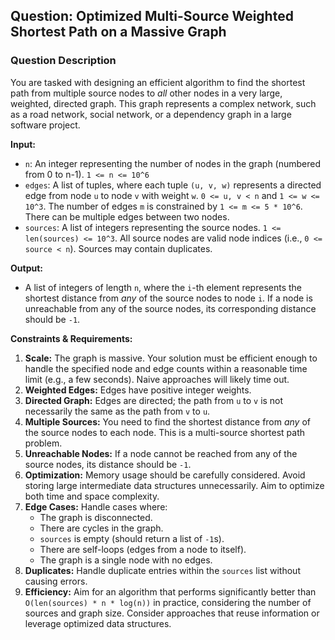 ## Question: Optimized Multi-Source Weighted Shortest Path on a Massive Graph

### Question Description

You are tasked with designing an efficient algorithm to find the shortest path from multiple source nodes to *all* other nodes in a very large, weighted, directed graph.  This graph represents a complex network, such as a road network, social network, or a dependency graph in a large software project.

**Input:**

*   `n`: An integer representing the number of nodes in the graph (numbered from 0 to n-1).  `1 <= n <= 10^6`
*   `edges`: A list of tuples, where each tuple `(u, v, w)` represents a directed edge from node `u` to node `v` with weight `w`. `0 <= u, v < n` and `1 <= w <= 10^3`. The number of edges `m` is constrained by `1 <= m <= 5 * 10^6`.  There can be multiple edges between two nodes.
*   `sources`: A list of integers representing the source nodes.  `1 <= len(sources) <= 10^3`. All source nodes are valid node indices (i.e., `0 <= source < n`). Sources may contain duplicates.

**Output:**

*   A list of integers of length `n`, where the `i`-th element represents the shortest distance from *any* of the source nodes to node `i`. If a node is unreachable from any of the source nodes, its corresponding distance should be `-1`.

**Constraints & Requirements:**

1.  **Scale:** The graph is massive.  Your solution must be efficient enough to handle the specified node and edge counts within a reasonable time limit (e.g., a few seconds).  Naive approaches will likely time out.
2.  **Weighted Edges:**  Edges have positive integer weights.
3.  **Directed Graph:** Edges are directed; the path from `u` to `v` is not necessarily the same as the path from `v` to `u`.
4.  **Multiple Sources:** You need to find the shortest distance from *any* of the source nodes to each node.  This is a multi-source shortest path problem.
5.  **Unreachable Nodes:** If a node cannot be reached from any of the source nodes, its distance should be `-1`.
6.  **Optimization:**  Memory usage should be carefully considered.  Avoid storing large intermediate data structures unnecessarily. Aim to optimize both time and space complexity.
7.  **Edge Cases:** Handle cases where:
    *   The graph is disconnected.
    *   There are cycles in the graph.
    *   `sources` is empty (should return a list of `-1`s).
    *   There are self-loops (edges from a node to itself).
    *   The graph is a single node with no edges.
8.  **Duplicates:** Handle duplicate entries within the `sources` list without causing errors.
9.  **Efficiency:** Aim for an algorithm that performs significantly better than `O(len(sources) * n * log(n))` in practice, considering the number of sources and graph size. Consider approaches that reuse information or leverage optimized data structures.
